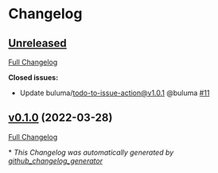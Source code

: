 # Changelog

## [Unreleased](https://github.com/buluma/ansible-role-grafana/tree/HEAD)

[Full Changelog](https://github.com/buluma/ansible-role-grafana/compare/v0.1.0...HEAD)

**Closed issues:**

- Update buluma/todo-to-issue-action@v1.0.1 @buluma [\#11](https://github.com/buluma/ansible-role-grafana/issues/11)

## [v0.1.0](https://github.com/buluma/ansible-role-grafana/tree/v0.1.0) (2022-03-28)

[Full Changelog](https://github.com/buluma/ansible-role-grafana/compare/e4fd2686500ac9573ec81b3f9323dcd12aa485a0...v0.1.0)



\* *This Changelog was automatically generated by [github_changelog_generator](https://github.com/github-changelog-generator/github-changelog-generator)*
